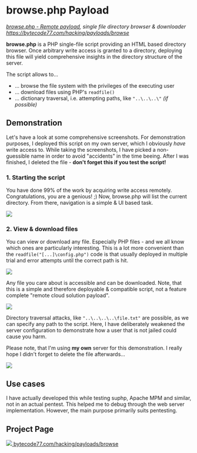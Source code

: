 # browse.php Payload

*[browse.php - Remote payload](https://github.com/bytecode-77/browse.php-payload), single file directory browser & downloader <https://bytecode77.com/hacking/payloads/browse>*

**browse.php** is a PHP single-file script providing an HTML based directory
browser. Once arbitrary write access is granted to a directory, deploying this
file will yield comprehensive insights in the directory structure of the server.

The script allows to...

* ... browse the file system with the privileges of the executing user
* ... download files using PHP's `readfile()`
* ... dictionary traversal, i.e. attempting paths, like `"..\..\..\"` *(if possible)*

## Demonstration

Let's have a look at some comprehensive screenshots. For demonstration purposes,
I deployed this script on my own server, which I obviously *have* write access
to. While taking the screenshots, I have picked a non-guessible name in order to
avoid "accidents" in the time beeing. After I was finished, I deleted the file -
**don't forget this if you test the script!**

### 1. Starting the script

You have done 99% of the work by acquiring write access remotely.
Congratulations, you are a genious! ;) Now, browse.php will list the current
directory. From there, navigation is a simple & UI based task.

![](https://bytecode77.com/images/sites/hacking/payloads/browse/001.png)

### 2. View & download files

You can view or download any file. Especially PHP files - and we all know which
ones are particularly interesting. This is a lot more convenient than the
`readfile("[...]\config.php")` code is that usually deployed in multiple trial
and error attempts until the correct path is hit.

![](https://bytecode77.com/images/sites/hacking/payloads/browse/002.png)

Any file you care about is accessible and can be downloaded. Note, that this is
a simple and therefore deployable & compatible script, not a feature complete
"remote cloud solution payload".

![](https://bytecode77.com/images/sites/hacking/payloads/browse/003.png)

Directory traversal attacks, like `"..\..\..\..\file.txt"` are possible, as we
can specify any path to the script. Here, I have deliberately weakened the
server configuration to demonstrate how a user that is not jailed could cause
you harm.

Please note, that I'm using **my own** server for this demonstration. I really
hope I didn't forget to delete the file afterwards...

![](https://bytecode77.com/images/sites/hacking/payloads/browse/004.png)

## Use cases

I have actually developed this while testing suphp, Apache MPM and similar, not
in an actual pentest. This helped me to debug through the web server
implementation. However, the main purpose primarily suits pentesting.

## Project Page

[![](https://bytecode77.com/images/shared/favicon16.png) bytecode77.com/hacking/payloads/browse](https://bytecode77.com/hacking/payloads/browse)